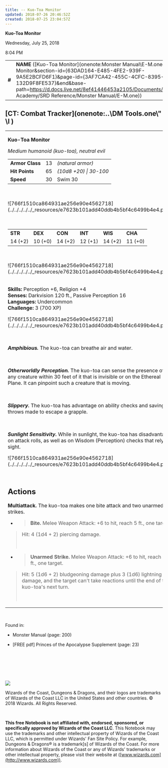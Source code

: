 ```yaml
---
title: -- Kuo-Toa Monitor
updated: 2018-07-26 20:46:52Z
created: 2018-07-25 23:04:57Z
---
```


**Kuo-Toa Monitor**

Wednesday, July 25, 2018

8:04 PM

|        |                                                                                                                                                                                                                                                                                                        |        |        |        |     |       |        |
|--------|--------------------------------------------------------------------------------------------------------------------------------------------------------------------------------------------------------------------------------------------------------------------------------------------------------|--------|--------|--------|-----|-------|--------|
| **\#** | **NAME** ([Kuo-Toa Monitor](onenote:Monster Manual\\E-M.one#Kuo-Toa Monitor&section-id={63DAD164-E485-4FE2-939F-9A5E2BCFD6F1}&page-id={3AF7CA42-455C-4CFC-8395-132D9F8FE537}&end&base-path=https://d.docs.live.net/8ef41446453a2105/Documents/Adventure Academy/SRD Reference/Monster Manual/E-M.one)) | **13** | **65** | **65** | \-  | Notes | 700 XP |

## [CT: Combat Tracker](onenote:..\\DM Tools.one\\" \l )

<table><tbody><tr class="odd"><td><p><strong>Kuo-Toa Monitor</strong></p><p><em>Medium humanoid (kuo-toa), neutral evil<br />
</em></p><table><tbody><tr class="odd"><td><strong>Armor Class</strong></td><td>13</td><td><em>(natural armor)</em></td></tr><tr class="even"><td><strong>Hit Points</strong></td><td>65</td><td><em>(10d8 +20) | 30-100</em></td></tr><tr class="odd"><td><strong>Speed</strong></td><td>30</td><td>Swim 30</td></tr></tbody></table><p> </p><p>![766f1510ca864931ae256e90e4562718](../../../../../_resources/e7623b101add40ddb4b5bf4c6499b4e4.png)</p><p> </p><table><tbody><tr class="odd"><td><strong>STR</strong></td><td><strong>DEX</strong></td><td><strong>CON</strong></td><td><strong>INT</strong></td><td><strong>WIS</strong></td><td><strong>CHA</strong></td></tr><tr class="even"><td>14 (+2)</td><td>10 (+0)</td><td>14 (+2)</td><td>12 (+1)</td><td>14 (+2)</td><td>11 (+0)</td></tr></tbody></table><p> </p><p>![766f1510ca864931ae256e90e4562718](../../../../../_resources/e7623b101add40ddb4b5bf4c6499b4e4.png)</p><p><strong><br />
Skills:</strong> Perception +6, Religion +4<br />
<strong>Senses:</strong> Darkvision 120 ft., Passive Perception 16<br />
<strong>Languages:</strong> Undercommon<br />
<strong>Challenge:</strong> 3 (700 XP)</p><p>![766f1510ca864931ae256e90e4562718](../../../../../_resources/e7623b101add40ddb4b5bf4c6499b4e4.png)</p><p> </p><p><em><strong>Amphibious.</strong></em> The kuo-toa can breathe air and water.</p><p> </p><p><em><strong>Otherworldly Perception.</strong></em> The kuo-toa can sense the presence of any creature within 30 feet of it that is invisible or on the Ethereal Plane. It can pinpoint such a creature that is moving.</p><p> </p><p><em><strong>Slippery.</strong></em> The kuo-toa has advantage on ability checks and saving throws made to escape a grapple.</p><p> </p><p><em><strong>Sunlight Sensitivity.</strong></em> While in sunlight, the kuo-toa has disadvantage on attack rolls, as well as on Wisdom (Perception) checks that rely on sight.</p><p>![766f1510ca864931ae256e90e4562718](../../../../../_resources/e7623b101add40ddb4b5bf4c6499b4e4.png)</p><h2 id="actions"><strong><br />
Actions</strong></h2><p><strong>Multiattack.</strong> The kuo-toa makes one bite attack and two unarmed strikes.</p><ul><li><blockquote><p><strong>Bite.</strong> Melee Weapon Attack: +6 to hit, reach 5 ft., one target.</p></blockquote></li></ul><blockquote><p>Hit: 4 (1d4 + 2) piercing damage.</p><p> </p></blockquote><ul><li><blockquote><p><strong>Unarmed Strike.</strong> Melee Weapon Attack: +6 to hit, reach 5 ft., one target.</p></blockquote></li></ul><blockquote><p>Hit: 5 (1d6 + 2) bludgeoning damage plus 3 (1d6) lightning damage, and the target can't take reactions until the end of the kuo-toa's next turn.</p><p> </p></blockquote></td></tr></tbody></table>

 

Found in:

-   Monster Manual (page: 200)

-   \[FREE pdf\] Princes of the Apocalypse Supplement (page: 23)

 

 

 

![](tmp\media\image2.png)

Wizards of the Coast, Dungeons & Dragons, and their logos are trademarks of Wizards of the Coast LLC in the United States and other countries. © 2018 Wizards. All Rights Reserved.

 

**This free Notebook is not affiliated with, endorsed, sponsored, or specifically approved by Wizards of the Coast LLC**. This Notebook may use the trademarks and other intellectual property of Wizards of the Coast LLC, which is permitted under Wizards' Fan Site Policy. For example, Dungeons & Dragons® is a trademark\[s\] of Wizards of the Coast. For more information about Wizards of the Coast or any of Wizards' trademarks or other intellectual property, please visit their website at ([www.wizards.com](http://www.wizards.com)).
